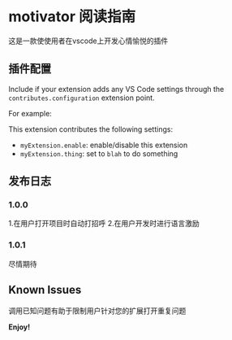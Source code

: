 # motivator 阅读指南

这是一款使使用者在vscode上开发心情愉悦的插件


## 插件配置

Include if your extension adds any VS Code settings through the `contributes.configuration` extension point.

For example:

This extension contributes the following settings:

* `myExtension.enable`: enable/disable this extension
* `myExtension.thing`: set to `blah` to do something


## 发布日志

### 1.0.0

1.在用户打开项目时自动打招呼
2.在用户开发时进行语言激励

### 1.0.1

尽情期待

## Known Issues

调用已知问题有助于限制用户针对您的扩展打开重复问题


**Enjoy!**

